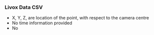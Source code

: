 ### Livox Data CSV

- X, Y, Z, are location of the point, with respect to the camera centre
- No time information provided
- No 